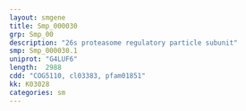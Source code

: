 ```yaml
---
layout: smgene
title: Smp_000030
grp: Smp_00
description: "26s proteasome regulatory particle subunit"
smp: Smp_000030.1
uniprot: "G4LUF6"
length:  2988
cdd: "COG5110, cl03383, pfam01851"
kk: K03028
categories: sm
---
```

